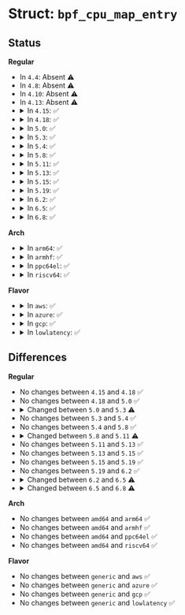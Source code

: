 # Struct: <code>bpf_cpu_map_entry</code>

## Status
<b>Regular</b>
<ul>
<li>
In <code>4.4</code>: Absent ⚠️
</li>
<li>
In <code>4.8</code>: Absent ⚠️
</li>
<li>
In <code>4.10</code>: Absent ⚠️
</li>
<li>
In <code>4.13</code>: Absent ⚠️
</li>
<li>
<details>
<summary>In <code>4.15</code>: ✅</summary>

```c
struct bpf_cpu_map_entry {
    u32 cpu;
    int map_id;
    u32 qsize;
    struct xdp_bulk_queue *bulkq;
    struct ptr_ring *queue;
    struct task_struct *kthread;
    struct work_struct kthread_stop_wq;
    atomic_t refcnt;
    struct callback_head rcu;
};
```
</details>
</li>
<li>
<details>
<summary>In <code>4.18</code>: ✅</summary>

```c
struct bpf_cpu_map_entry {
    u32 cpu;
    int map_id;
    u32 qsize;
    struct xdp_bulk_queue *bulkq;
    struct ptr_ring *queue;
    struct task_struct *kthread;
    struct work_struct kthread_stop_wq;
    atomic_t refcnt;
    struct callback_head rcu;
};
```
</details>
</li>
<li>
<details>
<summary>In <code>5.0</code>: ✅</summary>

```c
struct bpf_cpu_map_entry {
    u32 cpu;
    int map_id;
    u32 qsize;
    struct xdp_bulk_queue *bulkq;
    struct ptr_ring *queue;
    struct task_struct *kthread;
    struct work_struct kthread_stop_wq;
    atomic_t refcnt;
    struct callback_head rcu;
};
```
</details>
</li>
<li>
<details>
<summary>In <code>5.3</code>: ✅</summary>

```c
struct bpf_cpu_map_entry {
    u32 cpu;
    int map_id;
    u32 qsize;
    struct xdp_bulk_queue *bulkq;
    struct bpf_cpu_map *cmap;
    struct ptr_ring *queue;
    struct task_struct *kthread;
    struct work_struct kthread_stop_wq;
    atomic_t refcnt;
    struct callback_head rcu;
};
```
</details>
</li>
<li>
<details>
<summary>In <code>5.4</code>: ✅</summary>

```c
struct bpf_cpu_map_entry {
    u32 cpu;
    int map_id;
    u32 qsize;
    struct xdp_bulk_queue *bulkq;
    struct bpf_cpu_map *cmap;
    struct ptr_ring *queue;
    struct task_struct *kthread;
    struct work_struct kthread_stop_wq;
    atomic_t refcnt;
    struct callback_head rcu;
};
```
</details>
</li>
<li>
<details>
<summary>In <code>5.8</code>: ✅</summary>

```c
struct bpf_cpu_map_entry {
    u32 cpu;
    int map_id;
    u32 qsize;
    struct xdp_bulk_queue *bulkq;
    struct bpf_cpu_map *cmap;
    struct ptr_ring *queue;
    struct task_struct *kthread;
    struct work_struct kthread_stop_wq;
    atomic_t refcnt;
    struct callback_head rcu;
};
```
</details>
</li>
<li>
<details>
<summary>In <code>5.11</code>: ✅</summary>

```c
struct bpf_cpu_map_entry {
    u32 cpu;
    int map_id;
    struct xdp_bulk_queue *bulkq;
    struct bpf_cpu_map *cmap;
    struct ptr_ring *queue;
    struct task_struct *kthread;
    struct bpf_cpumap_val value;
    struct bpf_prog *prog;
    atomic_t refcnt;
    struct callback_head rcu;
    struct work_struct kthread_stop_wq;
};
```
</details>
</li>
<li>
<details>
<summary>In <code>5.13</code>: ✅</summary>

```c
struct bpf_cpu_map_entry {
    u32 cpu;
    int map_id;
    struct xdp_bulk_queue *bulkq;
    struct bpf_cpu_map *cmap;
    struct ptr_ring *queue;
    struct task_struct *kthread;
    struct bpf_cpumap_val value;
    struct bpf_prog *prog;
    atomic_t refcnt;
    struct callback_head rcu;
    struct work_struct kthread_stop_wq;
};
```
</details>
</li>
<li>
<details>
<summary>In <code>5.15</code>: ✅</summary>

```c
struct bpf_cpu_map_entry {
    u32 cpu;
    int map_id;
    struct xdp_bulk_queue *bulkq;
    struct bpf_cpu_map *cmap;
    struct ptr_ring *queue;
    struct task_struct *kthread;
    struct bpf_cpumap_val value;
    struct bpf_prog *prog;
    atomic_t refcnt;
    struct callback_head rcu;
    struct work_struct kthread_stop_wq;
};
```
</details>
</li>
<li>
<details>
<summary>In <code>5.19</code>: ✅</summary>

```c
struct bpf_cpu_map_entry {
    u32 cpu;
    int map_id;
    struct xdp_bulk_queue *bulkq;
    struct bpf_cpu_map *cmap;
    struct ptr_ring *queue;
    struct task_struct *kthread;
    struct bpf_cpumap_val value;
    struct bpf_prog *prog;
    atomic_t refcnt;
    struct callback_head rcu;
    struct work_struct kthread_stop_wq;
};
```
</details>
</li>
<li>
<details>
<summary>In <code>6.2</code>: ✅</summary>

```c
struct bpf_cpu_map_entry {
    u32 cpu;
    int map_id;
    struct xdp_bulk_queue *bulkq;
    struct bpf_cpu_map *cmap;
    struct ptr_ring *queue;
    struct task_struct *kthread;
    struct bpf_cpumap_val value;
    struct bpf_prog *prog;
    atomic_t refcnt;
    struct callback_head rcu;
    struct work_struct kthread_stop_wq;
};
```
</details>
</li>
<li>
<details>
<summary>In <code>6.5</code>: ✅</summary>

```c
struct bpf_cpu_map_entry {
    u32 cpu;
    int map_id;
    struct xdp_bulk_queue *bulkq;
    struct bpf_cpu_map *cmap;
    struct ptr_ring *queue;
    struct task_struct *kthread;
    struct bpf_cpumap_val value;
    struct bpf_prog *prog;
    atomic_t refcnt;
    struct callback_head rcu;
    struct work_struct kthread_stop_wq;
    struct completion kthread_running;
};
```
</details>
</li>
<li>
<details>
<summary>In <code>6.8</code>: ✅</summary>

```c
struct bpf_cpu_map_entry {
    u32 cpu;
    int map_id;
    struct xdp_bulk_queue *bulkq;
    struct ptr_ring *queue;
    struct task_struct *kthread;
    struct bpf_cpumap_val value;
    struct bpf_prog *prog;
    struct completion kthread_running;
    struct rcu_work free_work;
};
```
</details>
</li>
</ul>
<b>Arch</b>
<ul>
<li>
<details>
<summary>In <code>arm64</code>: ✅</summary>

```c
struct bpf_cpu_map_entry {
    u32 cpu;
    int map_id;
    u32 qsize;
    struct xdp_bulk_queue *bulkq;
    struct bpf_cpu_map *cmap;
    struct ptr_ring *queue;
    struct task_struct *kthread;
    struct work_struct kthread_stop_wq;
    atomic_t refcnt;
    struct callback_head rcu;
};
```
</details>
</li>
<li>
<details>
<summary>In <code>armhf</code>: ✅</summary>

```c
struct bpf_cpu_map_entry {
    u32 cpu;
    int map_id;
    u32 qsize;
    struct xdp_bulk_queue *bulkq;
    struct bpf_cpu_map *cmap;
    struct ptr_ring *queue;
    struct task_struct *kthread;
    struct work_struct kthread_stop_wq;
    atomic_t refcnt;
    struct callback_head rcu;
};
```
</details>
</li>
<li>
<details>
<summary>In <code>ppc64el</code>: ✅</summary>

```c
struct bpf_cpu_map_entry {
    u32 cpu;
    int map_id;
    u32 qsize;
    struct xdp_bulk_queue *bulkq;
    struct bpf_cpu_map *cmap;
    struct ptr_ring *queue;
    struct task_struct *kthread;
    struct work_struct kthread_stop_wq;
    atomic_t refcnt;
    struct callback_head rcu;
};
```
</details>
</li>
<li>
<details>
<summary>In <code>riscv64</code>: ✅</summary>

```c
struct bpf_cpu_map_entry {
    u32 cpu;
    int map_id;
    u32 qsize;
    struct xdp_bulk_queue *bulkq;
    struct bpf_cpu_map *cmap;
    struct ptr_ring *queue;
    struct task_struct *kthread;
    struct work_struct kthread_stop_wq;
    atomic_t refcnt;
    struct callback_head rcu;
};
```
</details>
</li>
</ul>
<b>Flavor</b>
<ul>
<li>
<details>
<summary>In <code>aws</code>: ✅</summary>

```c
struct bpf_cpu_map_entry {
    u32 cpu;
    int map_id;
    u32 qsize;
    struct xdp_bulk_queue *bulkq;
    struct bpf_cpu_map *cmap;
    struct ptr_ring *queue;
    struct task_struct *kthread;
    struct work_struct kthread_stop_wq;
    atomic_t refcnt;
    struct callback_head rcu;
};
```
</details>
</li>
<li>
<details>
<summary>In <code>azure</code>: ✅</summary>

```c
struct bpf_cpu_map_entry {
    u32 cpu;
    int map_id;
    u32 qsize;
    struct xdp_bulk_queue *bulkq;
    struct bpf_cpu_map *cmap;
    struct ptr_ring *queue;
    struct task_struct *kthread;
    struct work_struct kthread_stop_wq;
    atomic_t refcnt;
    struct callback_head rcu;
};
```
</details>
</li>
<li>
<details>
<summary>In <code>gcp</code>: ✅</summary>

```c
struct bpf_cpu_map_entry {
    u32 cpu;
    int map_id;
    u32 qsize;
    struct xdp_bulk_queue *bulkq;
    struct bpf_cpu_map *cmap;
    struct ptr_ring *queue;
    struct task_struct *kthread;
    struct work_struct kthread_stop_wq;
    atomic_t refcnt;
    struct callback_head rcu;
};
```
</details>
</li>
<li>
<details>
<summary>In <code>lowlatency</code>: ✅</summary>

```c
struct bpf_cpu_map_entry {
    u32 cpu;
    int map_id;
    u32 qsize;
    struct xdp_bulk_queue *bulkq;
    struct bpf_cpu_map *cmap;
    struct ptr_ring *queue;
    struct task_struct *kthread;
    struct work_struct kthread_stop_wq;
    atomic_t refcnt;
    struct callback_head rcu;
};
```
</details>
</li>
</ul>

## Differences
<b>Regular</b>
<ul>
<li>
No changes between <code>4.15</code> and <code>4.18</code> ✅
</li>
<li>
No changes between <code>4.18</code> and <code>5.0</code> ✅
</li>
<li>
<details>
<summary>Changed between <code>5.0</code> and <code>5.3</code> ⚠️</summary>
<ul>
<li>
<b>Field added. </b>
<code>struct bpf_cpu_map *cmap</code>
</li>
</ul>
</details>
</li>
<li>
No changes between <code>5.3</code> and <code>5.4</code> ✅
</li>
<li>
No changes between <code>5.4</code> and <code>5.8</code> ✅
</li>
<li>
<details>
<summary>Changed between <code>5.8</code> and <code>5.11</code> ⚠️</summary>
<ul>
<li>
<b>Field added. </b>
<code>struct bpf_cpumap_val value</code>
</li>
<li>
<b>Field added. </b>
<code>struct bpf_prog *prog</code>
</li>
<li>
<b>Field removed. </b>
<code>u32 qsize</code>
</li>
</ul>
</details>
</li>
<li>
No changes between <code>5.11</code> and <code>5.13</code> ✅
</li>
<li>
No changes between <code>5.13</code> and <code>5.15</code> ✅
</li>
<li>
No changes between <code>5.15</code> and <code>5.19</code> ✅
</li>
<li>
No changes between <code>5.19</code> and <code>6.2</code> ✅
</li>
<li>
<details>
<summary>Changed between <code>6.2</code> and <code>6.5</code> ⚠️</summary>
<ul>
<li>
<b>Field added. </b>
<code>struct completion kthread_running</code>
</li>
</ul>
</details>
</li>
<li>
<details>
<summary>Changed between <code>6.5</code> and <code>6.8</code> ⚠️</summary>
<ul>
<li>
<b>Field added. </b>
<code>struct rcu_work free_work</code>
</li>
<li>
<b>Field removed. </b>
<code>struct bpf_cpu_map *cmap</code>
</li>
<li>
<b>Field removed. </b>
<code>atomic_t refcnt</code>
</li>
<li>
<b>Field removed. </b>
<code>struct callback_head rcu</code>
</li>
<li>
<b>Field removed. </b>
<code>struct work_struct kthread_stop_wq</code>
</li>
</ul>
</details>
</li>
</ul>
<b>Arch</b>
<ul>
<li>
No changes between <code>amd64</code> and <code>arm64</code> ✅
</li>
<li>
No changes between <code>amd64</code> and <code>armhf</code> ✅
</li>
<li>
No changes between <code>amd64</code> and <code>ppc64el</code> ✅
</li>
<li>
No changes between <code>amd64</code> and <code>riscv64</code> ✅
</li>
</ul>
<b>Flavor</b>
<ul>
<li>
No changes between <code>generic</code> and <code>aws</code> ✅
</li>
<li>
No changes between <code>generic</code> and <code>azure</code> ✅
</li>
<li>
No changes between <code>generic</code> and <code>gcp</code> ✅
</li>
<li>
No changes between <code>generic</code> and <code>lowlatency</code> ✅
</li>
</ul>
